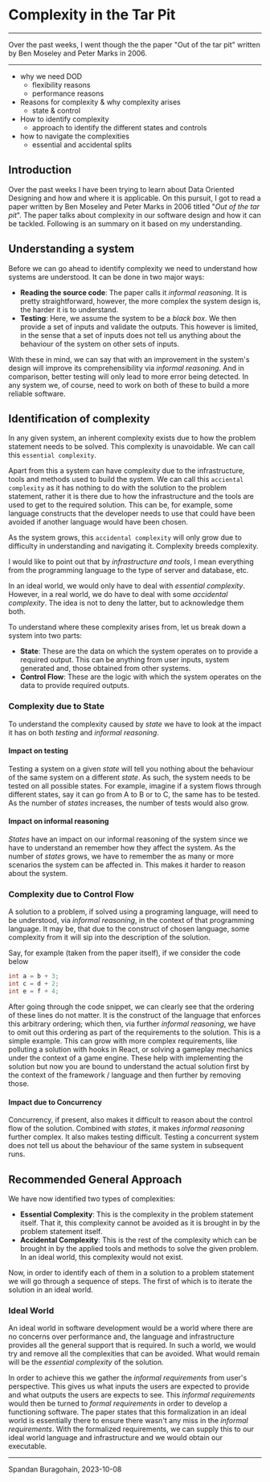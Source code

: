 # Complexity in the Tar Pit

---

Over the past weeks, I went though the the paper "Out of the tar pit" written by Ben Moseley and Peter Marks in 2006.

---

- why we need DOD
	- flexibility reasons
	- performance reasons
- Reasons for complexity & why complexity arises
	- state & control
- How to identify complexity
	- approach to identify the different states and controls
- how to navigate the complexities
	-  essential and accidental splits

## Introduction
Over the past weeks I have been trying to learn about Data Oriented Designing and how and where it is applicable. On this pursuit, I got to read a paper written by Ben Moseley and Peter Marks in 2006 titled "*Out of the tar pit*". The paper talks about complexity in our software design and how it can be tackled. Following is an summary on it based on my understanding.
## Understanding a system
Before we can go ahead to identify complexity we need to understand how systems are understood. It can be done in two major ways:
- **Reading the source code**: The paper calls it *informal reasoning*. It is pretty straightforward, however, the more complex the system design is, the harder it is to understand.
- **Testing**: Here, we assume the system to be a *black box*. We then provide a set of inputs and validate the outputs. This however is limited, in the sense that a set of inputs does not tell us anything about the behaviour of the system on other sets of inputs.

With these in mind, we can say that with an improvement in the system's design will improve its comprehensibility via *informal reasoning*. And in comparison, better testing will only lead to more error being detected. In any system we, of course, need to work on both of these to build a more reliable software.
## Identification of complexity
In any given system, an inherent complexity exists due to how the problem statement needs to be solved. This complexity is unavoidable. We can call this `essential complexity`.

Apart from this a system can have complexity due to the infrastructure, tools and methods used to build the system. We can call this `acciental complexity` as it has nothing to do with the solution to the problem statement, rather it is there due to how the infrastructure and the tools are used to get to the required solution. This can be, for example, some language constructs that the developer needs to use that could have been avoided if another language would have been chosen.

As the system grows, this `accidental complexity` will only grow due to difficulty in understanding and navigating it. Complexity breeds complexity.

I would like to point out that by *infrastructure and tools*, I mean everything from the programming language to the type of server and database, etc.

In an ideal world, we would only have to deal with *essential complexity*. However, in a real world, we do have to deal with some *accidental complexity*. The idea is not to deny the latter, but to acknowledge them both.

To understand where these complexity arises from, let us break down a system into two parts:
- **State**: These are the data on which the system operates on to provide a required output. This can be anything from user inputs, system generated and, those obtained from other systems.
- **Control Flow**: These are the logic with which the system operates on the data to provide required outputs.
### Complexity due to State
To understand the complexity caused by *state* we have to look at the impact it has on both *testing* and *informal reasoning*.
#### Impact on testing
Testing a system on a given *state* will tell you nothing about the behaviour of the same system on a different *state*. As such, the system needs to be tested on all possible states. For example, imagine if a system flows through different states, say it can go from A to B or to C, the same has to be tested. As the number of *states* increases, the number of tests would also grow.
#### Impact on informal reasoning
*States* have an impact on our informal reasoning of the system since we have to understand an remember how they affect the system. As the number of *states* grows, we have to remember the as many or more scenarios the system can be affected in. This makes it harder to reason about the system.
### Complexity due to Control Flow
A solution to a problem, if solved using a programing language, will need to be understood, via *informal reasoning*, in the context of that programming language. It may be, that due to the construct of chosen language, some complexity from it will sip into the description of the solution.

Say, for example (taken from the paper itself), if we consider the code below
```cpp
int a = b + 3;
int c = d + 2;
int e = f + 4;
```
After going through the code snippet, we can clearly see that the ordering of these lines do not matter. It is the construct of the language that enforces this arbitrary ordering; which then, via further *informal reasoning*, we have to omit out this ordering as part of the requirements to the solution. This is a simple example. This can grow with more complex requirements, like polluting a solution with hooks in React, or solving a gameplay mechanics under the context of a game engine. These help with implementing the solution but now you are bound to understand the actual solution first by the context of the framework / language and then further by removing those.
#### Impact due to Concurrency
Concurrency, if present, also makes it difficult to reason about the control flow of the solution. Combined with *states*, it makes *informal reasoning* further complex. It also makes testing difficult. Testing a concurrent system does not tell us about the behaviour of the same system in subsequent runs.
## Recommended General Approach
We have now identified two types of complexities:
- **Essential Complexity**: This is the complexity in the problem statement itself. That it, this complexity cannot be avoided as it is brought in by the problem statement itself.
- **Accidental Complexity**: This is the rest of the complexity which can be brought in by the applied tools and methods to solve the given problem. In an ideal world, this complexity would not exist.

Now, in order to identify each of them in a solution to a problem statement we will go through a sequence of steps. The first of which is to iterate the solution in an ideal world.
### Ideal World
An ideal world in software development would be a world where there are no concerns over performance and, the language and infrastructure provides all the general support that is required. In such a world, we would try and remove all the complexities that can be avoided. What would remain will be the *essential complexity* of the solution.

In order to achieve this we gather the *informal requirements* from user's perspective. This gives us what inputs the users are expected to provide and what outputs the users are expects to see. This *informal requirements* would then be turned to *formal requirements* in order to develop a functioning software. The paper states that this formalization in an ideal world is essentially there to ensure there wasn't any miss in the *informal requirements*. With the formalized requirements, we can supply this to our ideal world language and infrastructure and we would obtain our executable.




---
Spandan Buragohain, 2023-10-08